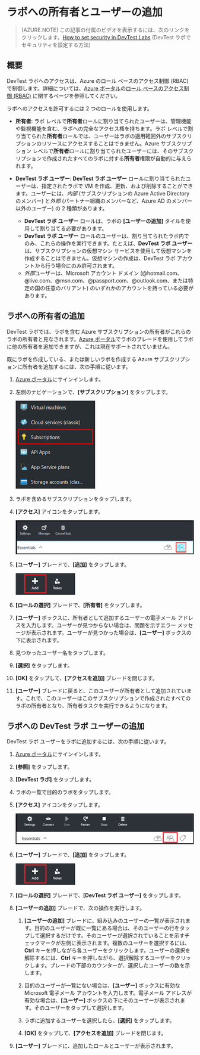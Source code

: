 <properties
	pageTitle="ラボへの所有者とユーザーの追加 | Microsoft Azure"
	description="Azure DevTest Labs にサブスクリプション外のユーザーを安全に追加します"
	services="devtest-lab,virtual-machines"
	documentationCenter="na"
	authors="tomarcher"
	manager="douge"
	editor=""/>

<tags
	ms.service="devtest-lab"
	ms.workload="na"
	ms.tgt_pltfrm="na"
	ms.devlang="na"
	ms.topic="article"
	ms.date="05/08/2016"
	ms.author="tarcher"/>

# ラボへの所有者とユーザーの追加

> [AZURE.NOTE] この記事の付属のビデオを表示するには、次のリンクをクリックします。[How to set security in DevTest Labs](/documentation/videos/how-to-set-security-in-your-devtest-lab) (DevTest ラボでセキュリティを設定する方法)

## 概要
DevTest ラボへのアクセスは、Azure のロール ベースのアクセス制御 (RBAC) で制御します。詳細については、[Azure ポータル](http://go.microsoft.com/fwlink/p/?LinkID=525040)の[ロール ベースのアクセス制御 (RBAC)](https://azure.microsoft.com/search/?q=role%20based%20access%20control) に関するページを参照してください。

ラボへのアクセスを許可するには 2 つのロールを使用します。

- **所有者**: ラボ レベルで**所有者**ロールに割り当てられたユーザーは、管理機能や監視機能を含む、ラボへの完全なアクセス権を持ちます。ラボ レベルで割り当てられた**所有者**ロールでは、ユーザーはラボの適用範囲外のサブスクリプションのリソースにアクセスすることはできません。Azure サブスクリプション レベルで**所有者**ロールに割り当てられたユーザーには、そのサブスクリプションで作成されたすべてのラボに対する**所有者**権限が自動的に与えられます。

-  **DevTest ラボ ユーザー**: **DevTest ラボ ユーザー** ロールに割り当てられたユーザーは、指定されたラボで VM を作成、更新、および削除することができます。ユーザーには、*内部* (サブスクリプションの Azure Active Directory のメンバー) と*外部* (パートナー組織のメンバーなど、Azure AD のメンバー以外のユーザー) の 2 種類があります。
	-  **DevTest ラボ ユーザー** ロールは、ラボの **[ユーザーの追加]** タイルを使用して割り当てる必要があります。
	-  **DevTest ラボ ユーザー** ロールのユーザーは、割り当てられたラボ内でのみ、これらの操作を実行できます。たとえば、**DevTest ラボ ユーザー**は、サブスクリプションの仮想マシン サービスを使用して仮想マシンを作成することはできません。仮想マシンの作成は、DevTest ラボ アカウントから行う場合にのみ許可されます。
	- *外部*ユーザーは、Microsoft アカウント ドメイン (@hotmail.com、@live.com、@msn.com、@passport.com、@outlook.com、または特定の国の任意のバリアント) のいずれかのアカウントを持っている必要があります。
 
## ラボへの所有者の追加

DevTest ラボでは、ラボを含む Azure サブスクリプションの所有者がこれらのラボの所有者と見なされます。[Azure ポータル](http://go.microsoft.com/fwlink/p/?LinkID=525040)でラボのブレードを使用してラボに他の所有者を追加できますが、これは現在サポートされていません。

既にラボを作成している、または新しいラボを作成する Azure サブスクリプションに所有者を追加するには、次の手順に従います。

1. [Azure ポータル](http://go.microsoft.com/fwlink/p/?LinkID=525040)にサインインします。

1. 左側のナビゲーションで、**[サブスクリプション]** をタップします。

	![Subscriptions link](./media/devtest-lab-add-devtest-user/subscriptions.png)
	
1. ラボを含めるサブスクリプションをタップします。

1. **[アクセス]** アイコンをタップします。

	![Access users](./media/devtest-lab-add-devtest-user/access-users.png)

1. **[ユーザー]** ブレードで、**[追加]** をタップします。

	![ユーザーの追加](./media/devtest-lab-add-devtest-user/devtest-users-blade.png)

1. **[ロールの選択]** ブレードで、**[所有者]** をタップします。

1. **[ユーザー]** ボックスに、所有者として追加するユーザーの電子メール アドレスを入力します。ユーザーが見つからない場合は、問題を示すエラー メッセージが表示されます。ユーザーが見つかった場合は、**[ユーザー]** ボックスの下に表示されます。

1. 見つかったユーザー名をタップします。

1. **[選択]** をタップします。

1. **[OK]** をタップして、**[アクセスを追加]** ブレードを閉じます。

1. **[ユーザー]** ブレードに戻ると、このユーザーが所有者として追加されています。これで、このユーザーはこのサブスクリプションで作成されたすべてのラボの所有者となり、所有者タスクを実行できるようになります。

## ラボへの DevTest ラボ ユーザーの追加

DevTest ラボ ユーザーをラボに追加するには、次の手順に従います。

1. [Azure ポータル](http://go.microsoft.com/fwlink/p/?LinkID=525040)にサインインします。

1. **[参照]** をタップします。

1. **[DevTest ラボ]** をタップします。

1. ラボの一覧で目的のラボをタップします。

1. **[アクセス]** アイコンをタップします。

	![User access](./media/devtest-lab-add-devtest-user/devtest-lab-home-blade.png)

1. **[ユーザー]** ブレードで、**[追加]** をタップします。

	![ユーザーの追加](./media/devtest-lab-add-devtest-user/devtest-users-blade.png)

1. **[ロールの選択]** ブレードで、**[DevTest ラボ ユーザー]** をタップします。

1. **[ユーザーの追加]** ブレードで、次の操作を実行します。

	1. **[ユーザーの追加]** ブレードに、組み込みのユーザーの一覧が表示されます。目的のユーザーが既に一覧にある場合は、そのユーザーの行をタップして選択するだけです。そのユーザーが選択されていることを示すチェックマークが左側に表示されます。複数のユーザーを選択するには、**Ctrl** キーを押しながら各ユーザーをクリックします。ユーザーの選択を解除するには、**Ctrl** キーを押しながら、選択解除するユーザーをクリックします。ブレードの下部のカウンターが、選択したユーザーの数を示します。

	1. 目的のユーザーが一覧にない場合は、**[ユーザー]** ボックスに有効な Microsoft 電子メール アカウントを入力します。電子メール アドレスが有効な場合は、**[ユーザー]** ボックスの下にそのユーザーが表示されます。そのユーザーをタップして選択します。

	1. ラボに追加するユーザーを選択したら、**[選択]** をタップします。

	1. **[OK]** をタップして、**[アクセスを追加]** ブレードを閉じます。

1. **[ユーザー]** ブレードに、追加したロールとユーザーが表示されます。

<!---HONumber=AcomDC_0518_2016-->